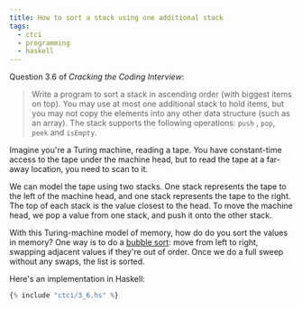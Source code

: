 ```yaml
---
title: How to sort a stack using one additional stack
tags:
  - ctci
  - programming
  - haskell
---
```


Question 3.6 of _Cracking the Coding Interview_:

> Write a program to sort a stack in ascending order (with biggest items on top). 
> You may use at most one additional stack to hold items, 
> but you may not copy the elements into any other data structure (such as an array). 
> The stack supports the following operations: `push` , `pop`, `peek` and `isEmpty`.

Imagine you're a Turing machine, reading a tape.
You have constant-time access to the tape under the machine head,
but to read the tape at a far-away location,
you need to scan to it.

We can model the tape using two stacks.
One stack represents the tape to the left of the machine head,
and one stack represents the tape to the right.
The top of each stack is the value closest to the head.
To move the machine head,
we pop a value from one stack,
and push it onto the other stack.

With this Turing-machine model of memory,
how do do you sort the values in memory?
One way is to do a [bubble sort](https://en.wikipedia.org/wiki/Bubble_sort):
move from left to right,
swapping adjacent values if they're out of order.
Once we do a full sweep without any swaps,
the list is sorted.

Here's an implementation in Haskell:

```haskell
{% include "ctci/3_6.hs" %}
```
